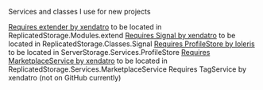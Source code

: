 Services and classes I use for new projects

[Requires extender by xendatro](https://github.com/xendatro/ROBLOX-Library/blob/main/ReplicatedStorage/Modules/extender.lua) to be located in ReplicatedStorage.Modules.extend
[Requires Signal by xendatro](https://github.com/xendatro/xenterface/blob/main/Classes/Signal.lua) to be located in ReplicatedStorage.Classes.Signal
[Requires ProfileStore by loleris](https://github.com/MadStudioRoblox/ProfileStore) to be located in ServerStorage.Services.ProfileStore
[Requires MarketplaceService by xendatro](https://github.com/xendatro/MarketplaceService) to be located in ReplicatedStorage.Services.MarketplaceService
Requires TagService by xendatro (not on GitHub currently)